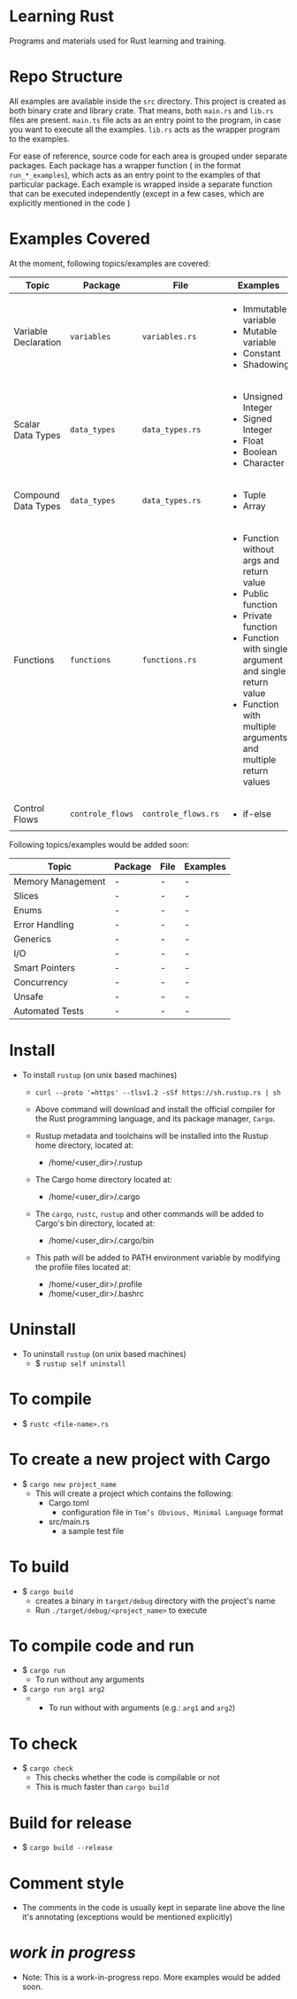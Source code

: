 # Learning Rust
Programs and materials used for Rust learning and training.

# Repo Structure
All examples are available inside the `src` directory. This project is created as both binary crate and library crate. That means, both `main.rs` and `lib.rs` files are present. 
`main.ts` file acts as an entry point to the program, in case you want to execute all the examples. `lib.rs` acts as the wrapper program to the examples. 

For ease of reference, source code for each area is grouped under separate packages. Each package has a wrapper function ( in the format `run_*_examples`), which acts as an entry point to the examples of that particular package. 
Each example is wrapped inside a separate function that can be executed independently (except in a few cases, which are explicitly mentioned in the code )

# Examples Covered

At the moment, following topics/examples are covered:

|Topic|Package|File|Examples|
|--|--|--|--|
|Variable Declaration|`variables`|`variables.rs`|<ul><li>Immutable variable</li><li>Mutable variable</li><li>Constant</li><li>Shadowing</li></ul> |
|Scalar Data Types|`data_types`|`data_types.rs`|<ul><li>Unsigned Integer</li><li>Signed Integer</li><li>Float</li><li>Boolean</li><li>Character</li></ul>|
|Compound Data Types|`data_types`|`data_types.rs`|<ul><li>Tuple</li><li>Array</li></ul>|
|Functions|`functions`|`functions.rs`|<ul><li>Function without args and return value</li><li>Public function</li><li>Private function</li><li>Function with single argument and single return value</li><li>Function with multiple arguments and multiple return values</li></ul>|
|Control Flows|`controle_flows`|`controle_flows.rs`|<ul><li>if-else</li></ul>|

Following topics/examples would be added soon:

|Topic|Package|File|Examples|
|--|--|--|--|
|Memory Management|-|-|-|
|Slices|-|-|-|
|Enums|-|-|-|
|Error Handling|-|-|-|
|Generics|-|-|-|
|I/O|-|-|-|
|Smart Pointers|-|-|-|
|Concurrency|-|-|-|
|Unsafe|-|-|-|
|Automated Tests|-|-|-|
 

# Install

- To install `rustup` (on unix based machines)
    - `curl --proto '=https' --tlsv1.2 -sSf https://sh.rustup.rs | sh`
    
    - Above command will download and install the official compiler for the Rust
programming language, and its package manager, `Cargo`.

    - Rustup metadata and toolchains will be installed into the Rustup
home directory, located at:

        - /home/<user_dir>/.rustup

    - The Cargo home directory located at:
        - /home/<user_dir>/.cargo

    - The `cargo`, `rustc`, `rustup` and other commands will be added to
Cargo's bin directory, located at:
        - /home/<user_dir>/.cargo/bin

    - This path will be added to PATH environment variable by
modifying the profile files located at:
        - /home/<user_dir>/.profile
        - /home/<user_dir>/.bashrc

# Uninstall

- To uninstall `rustup` (on unix based machines)
    - $ `rustup self uninstall`


# To compile
- $ `rustc <file-name>.rs`

# To create a new project with Cargo
- $ `cargo new project_name`
    - This will create a project which contains the following:
        - Cargo.toml
            - configuration file in `Tom’s Obvious, Minimal Language` format   
        - src/main.rs
            - a sample test file

# To build
- $ `cargo build`
    - creates a binary in `target/debug` directory with the project's name
    - Run `./target/debug/<project_name>` to execute

# To compile code and run
- $ `cargo run`
  - To run without any arguments
- $ `cargo run arg1 arg2`
  -  - To run without with arguments (e.g.: `arg1` and `arg2`)

# To check
- $ `cargo check`
    - This checks whether the code is compilable or not 
    - This is much faster than `cargo build`

# Build for release
- $ `cargo build --release`

# Comment style
- The comments in the code is usually kept in separate line above the line it's annotating (exceptions would be mentioned explicitly)

# *work in progress*
- Note: This is a work-in-progress repo. More examples would be added soon. 